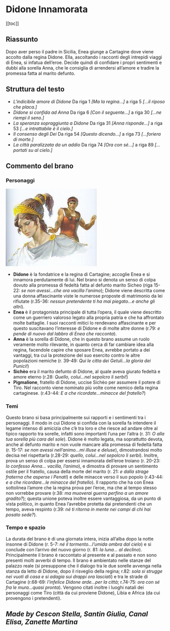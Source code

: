# Didone Innamorata

[[toc]]

## Riassunto

Dopo aver perso il padre in Sicilia, Enea giunge a Cartagine dove viene accolto dalla regina Didone.
Ella, ascoltando i racconti degli intrepidi viaggi di Enea, si infatua dell’eroe.
Decide quindi di confidare i propri sentimenti e dubbi alla sorella Anna, che le consiglia di arrendersi all’amore e tradire la promessa fatta al marito defunto.

## Struttura del testo

* *L'indicibile amore di Didone*
  Da riga 1 *[Ma la regina…]* a riga 5 *[…il riposo che placa.]*
* *Didone si confida ad Anna*
  Da riga 6 *[Con il seguente…]* a riga 30 *[…ne riempì il seno.]*
* *La speranza sopraggiunta a Didone*
  Da riga 31 *[Anna risponde…]* a riga 53 *[…e intrattabile è il cielo.]*
* *Il consenso degli Dei*
  Da riga 54 *[Questo dicendo…]* a riga 73 *[…foriera di morte.]*
* *La città paralizzata da un addio*
  Da riga 74 *[Ora con sé…]* a riga 89 *[…portati su al cielo.]*

## Commento del brano

### Personaggi

![Didone è confusa](./img/didone_innamorata.png)

* **Didone** è la fondatrice e la regina di Cartagine; accoglie Enea e si innamora perdutamente di lui. Nel brano si denota un senso di colpa dovuto alla promessa di fedeltà fatta al defunto marito Sicheo (riga 15-22: *se non avessi…che ora vacilla l’animo*); Didone viene descritta come una donna affascinante viste le numerose proposte di matrimonio da lei rifiutate (r.35-36: *nessun pretendente ti ha mai piegato…e anche gli altri*).
* **Enea** è il protagonista principale di tutta l’opera, il quale viene descritto come un guerriero valoroso legato alla propria patria e che ha affrontato molte battaglie. I suoi racconti mitici lo rendevano affascinante e per questo suscitavano l’interesse di Didone e di molte altre donne (r.79: *e pende di nuovo dal labbro di Enea che racconta*).
* **Anna** è la sorella di Didone, che in questo brano assume un ruolo veramente molto rilevante, in quanto cerca di far cambiare idea alla regina, facendole capire che sposare Enea, avrebbe portato a dei vantaggi, tra cui la protezione del suo esercito contro le altre popolazioni nemiche (r. 39-49: *Qui le citta dei Getuli…la gloria dei Punici!*)
* **Sichèo** era il marito defunto di Didone, al quale aveva giurato fedeltà e amore eterno (r.28: *Quello, colui…nel sepolcro li serbi!*)
* **Pigmalione**, fratello di Didone, uccise Sichèo per assumere il potere di Tiro. Nel racconto viene nominato più volte come nemico della regina cartaginese. (r.43-44: *E a che ricordate…minacce del fratello?*)

### Temi

Questo brano si basa principalmente sui rapporti e i sentimenti tra i personaggi.
Il modo in cui Didone si confida con la sorella fa intendere il legame intenso di amicizia che c’è tra loro e che riesce ad andare oltre al tipico rapporto tra sorelle, infatti sono importanti l’una per l’altra (r. 31: *O alla tua sorella più cara del sole*).
Didone è molto legata, ma soprattutto devota, anche al defunto marito e non vuole mancare alla promessa di fedeltà fatta (r. 15-17: *se non avessi nell’animo...mi illuse e deluse*), dimostrandosi molto decisa nel rispettarla (r.28-29: *quello, colui…nel sepolcro li serbi*). 
Inoltre, prova un senso di colpa per essersi innamorata dell’eroe troiano (r. 20-23: *lo confesso Anna… vacilla, l’animo*), e dimostra di provare un sentimento ostile per il fratello, causa della morte del marito (r. 21: *e dalla strage fraterna che asperse i Penati*) e delle minacce verso il suo popolo (r.43-44: *e a che ricordare…le minacce del fratello*).
Il rapporto che ha con Enea sottolinea l’amore che la regina prova per l’eroe, ma che al tempo stesso non vorrebbe provare (r.38: *ma muoverai guerra perfino a un amore gradito?*); questa unione poteva inoltre essere vantaggiosa, da un punto di vista politico, in quanto Enea l’avrebbe protetta dai pretendenti che un tempo, aveva respinto (r.39: *né ti ritorna in mente nei campi di chi hai posato sede?*).

### Tempo e spazio

La durata del brano è di una giornata intera, inizia all’alba dopo la notte insonne di Didone (r. 5-7: *né il tormento…l’umida ombra dal cielo*) e si conclude con l’arrivo del nuovo giorno (r. 81: *la luna… al declino*).
Principalmente il brano è raccontato al presente e al passato e non sono presenti molti avverbi di tempo.
Il brano è ambientato nelle stanze del palazzo reale (si presuppone che il dialogo tra le due sorelle avvenga nella stanza da letto di Didone, dopo il risveglio della regina; r.82: *sola si strugge nei vuoti di casa e si adagia sui drappi ora lasciati*) e tra le strade di Cartagine (r.68-69: *l’infelice Didone arde…per la città*; r.74-75: *ora con sé fra le mura…quasi pronta*).
Vengono citati inoltre i luoghi natali dei personaggi come Tiro (città da cui proviene Didone), Libia e Africa (da cui provengono i pretendenti).

## *Made by Cescon Stella, Santin Giulia, Canal Elisa, Zanette Martina*
